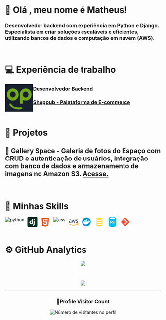 # 👋 Olá , meu nome é Matheus!

### Desenvolvedor backend com experiência em Python e Django. Especialista em criar soluções escaláveis e eficientes, utilizando bancos de dados e computação em nuvem (AWS).
<br/>

# 💻 Experiência de trabalho

[<img align="left" height="90px" width="90px" alt="Warpnet" src="media/shoplogo.png"/>](https://www.shoppub.com.br/)

### Desenvolvedor Backend
### [Shoppub - Palataforma de E-commerce](https://www.shoppub.com.br/)
<br/>

# 🚀 Projetos

## 🌌 Gallery Space - Galeria de fotos do Espaço com CRUD e autenticação de usuários, integração com banco de dados e armazenamento de imagens no Amazon S3. [Acesse.](https://galleryspace-production.up.railway.app/)
<br/>

# 🚀 Minhas Skills

<div style="display: flex; gap: 10px;">
  <img height="32" src="https://upload.wikimedia.org/wikipedia/commons/c/c3/Python-logo-notext.svg" alt="python"/>
  <img height="32" src="media/icons/django-icon-svgrepo-com.svg" alt="django"/>
  <img height="32" src="media/icons/html-5-svgrepo-com.svg" alt="html"/>
  <img height="32" src="https://upload.wikimedia.org/wikipedia/commons/6/62/CSS3_logo.svg" alt="css"/>
  <img height="32" src="media/icons/aws-svgrepo-com.svg" alt="awss3"/>
  <img height="32" src="media/icons/docker-svgrepo-com.svg" alt="docker"/>
  <img height="32" src="media/icons/sql-svgrepo-com.svg" alt="postgresql"/>
  <img height="32" src="media/icons/sql-database-generic-svgrepo-com.svg" alt="sqlite"/>
  <img height="32" src="media/icons/git-svgrepo-com.svg" alt="git"/>
</div>
<br/>


# ⚙️ GitHub Analytics

<p align="center">
  <a href="https://github.com/Matheus1237" title="Perfil do Iuri">
    <img height="180em" src="https://github-readme-stats.vercel.app/api?username=Matheus1237&theme=dracula&show_icons=true" />
  </a>
</p>
<br/>

<p align="center">
  <a
    href="https://github.com/ryo-ma/github-profile-trophy"
    title="repositório de troféus"
  >
    <img
      width="800"
      src="https://github-profile-trophy.vercel.app/?username=Matheus1237&column=8&theme=darkhub&no-frame=true&no-bg=true"
    />
  </a>
</p>

---

<div align="center">
  <h3><b>📍Profile Visitor Count</b></h3>
</div>

<p align="center">
  <img
    src="https://profile-counter.glitch.me/Matheus1237/count.svg"
    alt="Número de visitantes no perfil"
  />
</p>